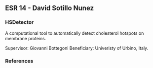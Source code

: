 ## ESR 14 - David Sotillo Nunez
### HSDetector 
A computational tool to automatically detect cholesterol hotspots on membrane proteins.

Supervisor: Giovanni Bottegoni
Beneficiary: Univeristy of Urbino, Italy.  

### References
